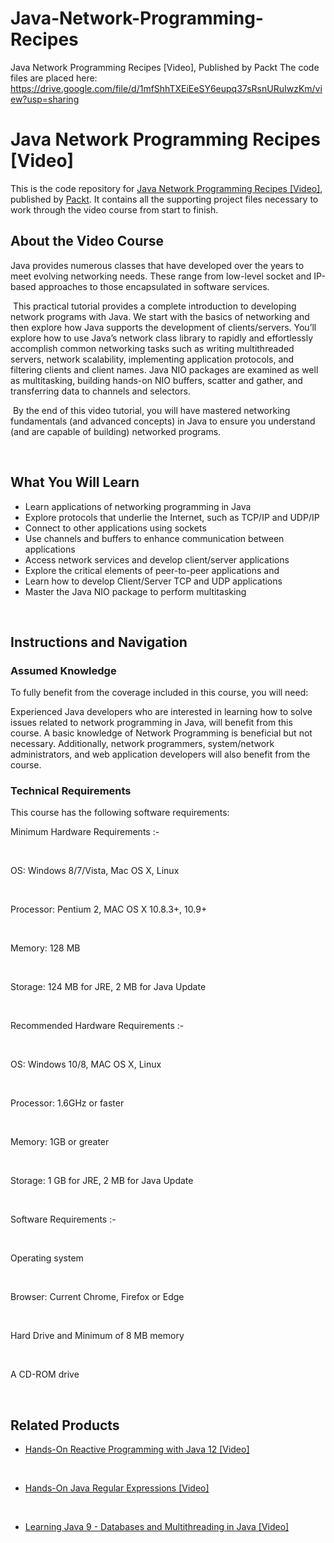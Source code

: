 # Java-Network-Programming-Recipes
Java Network Programming Recipes [Video], Published by Packt
The code files are placed here: https://drive.google.com/file/d/1mfShhTXEiEeSY6eupq37sRsnURuIwzKm/view?usp=sharing
# Java Network Programming Recipes [Video]

This is the code repository for [Java Network Programming Recipes [Video]](https://www.packtpub.com/networking-and-servers/java-network-programming-recipes-video?utm_source=github&utm_medium=repository&utm_campaign=9781788627795), published by [Packt](https://www.packtpub.com/?utm_source=github). It contains all the supporting project files necessary to work through the video course from start to finish.

## About the Video Course

Java provides numerous classes that have developed over the years to meet evolving networking needs. These range from low-level socket and IP-based approaches to those encapsulated in software services.

 This practical tutorial provides a complete introduction to developing network programs with Java. We start with the basics of networking and then explore how Java supports the development of clients/servers. You’ll explore how to use Java’s network class library to rapidly and effortlessly accomplish common networking tasks such as writing multithreaded servers, network scalability, implementing application protocols, and filtering clients and client names. Java NIO packages are examined as well as multitasking, building hands-on NIO buffers, scatter and gather, and transferring data to channels and selectors.

 By the end of this video tutorial, you will have mastered networking fundamentals (and advanced concepts) in Java to ensure you understand (and are capable of building) networked programs.


 


<H2>What You Will Learn</H2>

<DIV class=book-info-will-learn-text>

<UL>

<LI>Learn applications of networking programming in Java 

<LI>Explore protocols that underlie the Internet, such as TCP/IP and UDP/IP 

<LI>Connect to other applications using sockets 

<LI>Use channels and buffers to enhance communication between applications 

<LI>Access network services and develop client/server applications 

<LI>Explore the critical elements of peer-to-peer applications and&nbsp; 

<LI>Learn how to develop Client/Server TCP and UDP applications 

<LI>Master the Java NIO package to perform multitasking </LI></UL></DIV>


 


## Instructions and Navigation

### Assumed Knowledge

To fully benefit from the coverage included in this course, you will need:<br/>

Experienced Java developers who are interested in learning how to solve issues related to network programming in Java, will benefit from this course. A basic knowledge of Network Programming is beneficial but not necessary. Additionally, network programmers, system/network administrators, and web application developers will also benefit from the course. 

### Technical Requirements

This course has the following software requirements:<br/>

Minimum Hardware Requirements :-


 


OS: Windows 8/7/Vista, Mac OS X, Linux


 


Processor: Pentium 2, MAC OS X 10.8.3+, 10.9+


 


Memory: 128 MB


 


Storage: 124 MB for JRE, 2 MB for Java Update


 


Recommended Hardware Requirements :-


 


OS: Windows 10/8, MAC OS X, Linux


 


Processor: 1.6GHz or faster


 


Memory: 1GB or greater


 


Storage: 1 GB for JRE, 2 MB for Java Update


 


Software Requirements :-


 


Operating system


 


Browser: Current Chrome, Firefox or Edge


 


Hard Drive and Minimum of 8 MB memory


 


A CD-ROM drive


 


## Related Products

* [Hands-On Reactive Programming with Java 12 [Video]](https://www.packtpub.com/application-development/learning-java-9-databases-and-multithreading-java-video?utm_source=github&utm_medium=repository&utm_campaign=9781788620611)


 


* [Hands-On Java Regular Expressions [Video]](https://www.packtpub.com/application-development/learning-java-9-databases-and-multithreading-java-video?utm_source=github&utm_medium=repository&utm_campaign=9781788620611)


 


* [Learning Java 9 - Databases and Multithreading in Java [Video]](https://www.packtpub.com/application-development/learning-java-9-databases-and-multithreading-java-video?utm_source=github&utm_medium=repository&utm_campaign=9781788620611)
